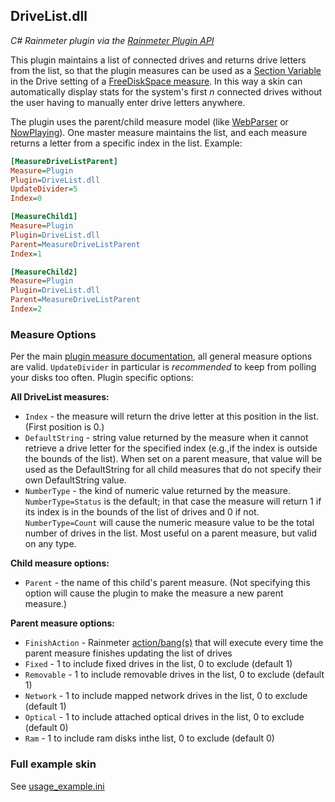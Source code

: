## DriveList.dll #
*C# Rainmeter plugin via the [Rainmeter Plugin API][api-link]*

This plugin maintains a list of connected drives and returns drive letters from the list, so that the plugin measures can be used as a [Section Variable][sectionvar-link] in the Drive setting of a [FreeDiskSpace measure][freediskspace-link].  In this way a skin can automatically display stats for the system's first *n* connected drives without the user having to manually enter drive letters anywhere.

The plugin uses the parent/child measure model (like [WebParser][webparser-link] or [NowPlaying][nowplaying-link]).  One master measure maintains the list, and each measure returns a letter from a specific index in the list.  Example:
```INI
[MeasureDriveListParent]
Measure=Plugin
Plugin=DriveList.dll
UpdateDivider=5
Index=0

[MeasureChild1]
Measure=Plugin
Plugin=DriveList.dll
Parent=MeasureDriveListParent
Index=1

[MeasureChild2]
Measure=Plugin
Plugin=DriveList.dll
Parent=MeasureDriveListParent
Index=2
```

### Measure Options #
Per the main [plugin measure documentation][plugindoc-link], all general measure options are valid.  `UpdateDivider` in particular is *recommended* to keep from polling your disks too often.  Plugin specific options:

**All DriveList measures:**

+ `Index` - the measure will return the drive letter at this position in the list.  (First position is 0.)
+ `DefaultString` - string value returned by the measure when it cannot retrieve a drive letter for the specified index (e.g.,if the index is outside the bounds of the list).  When set on a parent measure, that value will be used as the DefaultString for all child measures that do not specify their own DefaultString value.
+ `NumberType` - the kind of numeric value returned by the measure.  `NumberType=Status` is the default; in that case the measure will return 1 if its index is in the bounds of the list of drives and 0 if not.  `NumberType=Count` will cause the numeric measure value to be the total number of drives in the list.  Most useful on a parent measure, but valid on any type.

**Child measure options:**

+ `Parent` - the name of this child's parent measure.  (Not specifying this option will cause the plugin to make the measure a new parent measure.)

**Parent measure options:**

+ `FinishAction` - Rainmeter [action/bang(s)][bangdoc-link] that will execute every time the parent measure finishes updating the list of drives
+ `Fixed` - 1 to include fixed drives in the list, 0 to exclude (default 1)
+ `Removable` - 1 to include removable drives in the list, 0 to exclude (default 1)
+ `Network` - 1 to include mapped network drives in the list, 0 to exclude (default 1)
+ `Optical` - 1 to include attached optical drives in the list, 0 to exclude (default 0)
+ `Ram` - 1 to include ram disks inthe list, 0 to exclude (default 0)

### Full example skin #
See [usage_example.ini](/usage_example.ini)

[sectionvar-link]: http://docs.rainmeter.net/manual/variables/section-variables
[freediskspace-link]: http://docs.rainmeter.net/manual/measures/freediskspace
[api-link]: https://github.com/rainmeter/rainmeter-plugin-sdk
[webparser-link]: http://docs.rainmeter.net/manual/plugins/webparser
[nowplaying-link]: http://docs.rainmeter.net/manual/plugins/nowplaying
[plugindoc-link]: http://docs.rainmeter.net/manual/measures/plugin
[bangdoc-link]: http://docs.rainmeter.net/manual/bangs
